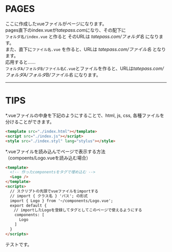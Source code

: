 # PAGES
ここに作成したvueファイルがページになります。  
pages直下のindex.vueが*tatepass.com*になり、その配下に  
```フォルダ名/index.vue``` と作ると そのURLは *tatepass.com/フォルダ名* になります。  
また、直下に```ファイル名.vue``` を作ると、URLは *tatepass.com/ファイル名* となります。  
応用すると……  
```フォルダA/フォルダB/ファイル名C.vue```とファイルを作ると、URLは*tatepass.com/フォルダA/フォルダB/ファイル名* になります。

----

# TIPS
*.vueファイルの中身を下記のようにすることで、html, js, css, 各種ファイルを分けることができます。  
``` html
<template src="./index.html"></template>
<script src="./index.js"></script>
<style src="./index.styl" lang="stylus"></style>
```
*.vueファイルを読み込んでページで表示する方法  
（compoents/Logo.vueを読み込む場合）
``` html
<template>
  <!-- 作ったcomponentsをタグで埋め込む -->
  <Logo />
</template>
<scripts>
  // スクリプトの先頭でvueファイルをimportする
  // import { クラス名 } 'パス'; の形式
  import { Logo } from '~/components/Logo.vue';
  export default {
  　// importしたLogoを登録してタグとしてこのページで使えるようにする
    components: [
      Logo
    ]
  }
</scripts>
```


テストです。

